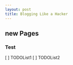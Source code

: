 ```yaml
---
layout: post
title: Blogging Like a Hacker
---
```


## new Pages
### Test

[ ] TODOList1
[ ] TODOList2
